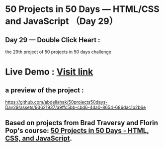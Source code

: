 # 50 Projects in 50 Days — HTML/CSS and JavaScript （Day 29）

## Day 29 — Double Click Heart :

the 29th project of 50 projects in 50 days challenge

# Live Demo : <a href="https://abdellahak.github.io/50projects50days-Day29/">Visit link</a>

## a preview of the project :

https://github.com/abdellahak/50projects50days-Day29/assets/93621937/a9ffc5bb-cbd6-4da0-8654-686dac1b2b6e

## Based on projects from Brad Traversy and Florin Pop's course: <a href="https://50projects50days.com">50 Projects in 50 Days - HTML, CSS, and JavaScript</a>.
